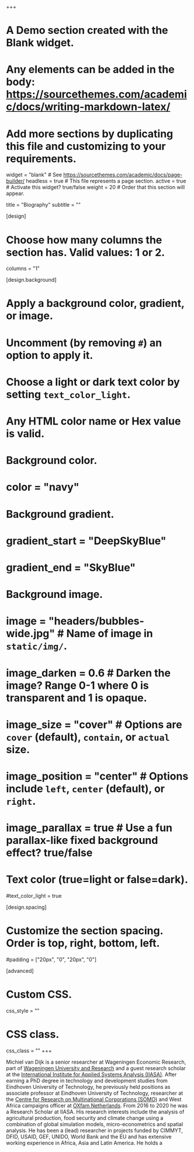 +++
# A Demo section created with the Blank widget.
# Any elements can be added in the body: https://sourcethemes.com/academic/docs/writing-markdown-latex/
# Add more sections by duplicating this file and customizing to your requirements.

widget = "blank"  # See https://sourcethemes.com/academic/docs/page-builder/
headless = true  # This file represents a page section.
active = true  # Activate this widget? true/false
weight = 20  # Order that this section will appear.

title = "Biography"
subtitle = ""

[design]
  # Choose how many columns the section has. Valid values: 1 or 2.
  columns = "1"

[design.background]
  # Apply a background color, gradient, or image.
  #   Uncomment (by removing `#`) an option to apply it.
  #   Choose a light or dark text color by setting `text_color_light`.
  #   Any HTML color name or Hex value is valid.

  # Background color.
  # color = "navy"
  
  # Background gradient.
  # gradient_start = "DeepSkyBlue"
  # gradient_end = "SkyBlue"
  
  # Background image.
  # image = "headers/bubbles-wide.jpg"  # Name of image in `static/img/`.
  # image_darken = 0.6  # Darken the image? Range 0-1 where 0 is transparent and 1 is opaque.
  # image_size = "cover"  #  Options are `cover` (default), `contain`, or `actual` size.
  # image_position = "center"  # Options include `left`, `center` (default), or `right`.
  # image_parallax = true  # Use a fun parallax-like fixed background effect? true/false

  # Text color (true=light or false=dark).
  #text_color_light = true

[design.spacing]
  # Customize the section spacing. Order is top, right, bottom, left.
  #padding = ["20px", "0", "20px", "0"]

[advanced]
 # Custom CSS. 
 css_style = ""
 
 # CSS class.
 css_class = ""
+++

Michiel van Dijk is a senior researcher at Wageningen Economic Research, part of [Wageningen University and Research](www.wur.nl) and a guest research scholar at the [International Institute for Applied Systems Analysis (IIASA)](https://iiasa.ac.at/). After earning a PhD degree in technology and development studies from Eindhoven University of Technology, he previously held positions as associate professor at Eindhoven University of Technology, researcher at the [Centre for Research on Multinational Corporations (SOMO)](www.somo.nl) and West Africa campaigns officer at [OXfam Netherlands](https://www.oxfamnovib.nl/). From 2016 to 2020 he was a Research Scholar at IIASA. His research interests include the analysis of agricultural production, food security and climate change using a combination of global simulation models, micro-econometrics and spatial analysis. He has been a (lead) researcher in projects funded by CIMMYT, DFID, USAID, GEF, UNIDO, World Bank and the EU and has extensive working experience in Africa, Asia and Latin America. He holds a

<!--

modeling of the [water-energy-land nexus](https://iiasa.ac.at/web/home/research/iswel/ISWEL.html)

I obtained my M.Sc. degree in quantitative economics from Maastricht University in 1999. In the same year I started with my PhD in technology and development studies at Eindhoven University of Technology. In my pHd thesis I studied the the development and 'catching up' of the Indonesian pulp and paper industry, which was one of the fastest (but not necessarily positive) developing industrial sectors in Indonesia in the 1990s. In my thesis I tried to insights from economics and innovation studies with industry characteristics related to technical and engineering features of this particular sector. The project was linked to the [Groningen Growth and Development Centre (GGDC)](https://www.rug.nl/ggdc/?lang=en) research of analysing long-run growth to better understand economic development. To collect data and enhance my understanding of the industry, I spend eight months at the Centre for Strategic and 
I received my PhD in 2004 and related papers can be found here, here and here.  

After my PhD I stayed a year at the Eindhoven University of Technology as assistent professor responsible for a courses on Development Planning, Economics of Technical Change and Globalization. After this I felt it was time to get more practical experience in development and (voluntarily) worked for as lending officer for a small micro-finance institution in Maracay Venezuela. 

In 2005 I joined the [Centre for Research on Multinational Corporations (SOMO)](www.somo.nl) as researcher on tax and finance issues. I was one of the lead authors on a report titled [The Netherlands: A tax haven?](https://www.somo.nl/the-netherlands-a-tax-haven/?noredirect=en_GB) that analyzed whether the Netherlands could be regard as a tax haven, which was featured on the front page of one of the [major Dutch newspapers](https://www.volkskrant.nl/nieuws-achtergrond/fiscus-lokt-dagelijks-5-papieren-bv-s-naar-nederland~b91321c5/), the Dutch news, [the New York Times](https://www.nytimes.com/2007/02/04/business/yourmoney/04amster.html) and Le Monde. It was probably the first major report that tried to analyze this topic in detail and brought it to the attention of the general public. Interestingly, the question whether the Netherlands can be considered as a tax haven is still relevant today.

From 2008 till 2011 I worked for [Oxfam Novib](https://www.oxfamnovib.nl/), the Dutch branch of the international NGO Oxfam, as West African Campaigns officer. My main task was to support and facilitate the regional 'Economic Justice' campaign in collaboration with representatives from other Oxfams, local NGOs and small farmers associations. I mainly focussed on agricultural topics and spend most time in Nigeria and Ghana with regular visits to Burkina Faso, Senegal and Mali. During my time at Oxfam, I became interested in the role of small-scale farming in economic development countries and broader related topics such as food security and agricultural innovation.

As I was missing research, I decided to move back to (applied) research and started as researcher at [Wageningen Economic Research](https://www.wur.nl/en/Research-Results/Research-Institutes/Economic-Research.htm) (at that time still named LEI Wageningen), which is part of [Wageningen University](https://www.wur.nl/en.htm) in 2011. I was lucky to get immediately involved in the EU funded [FOODSECURE](https://www.foodsecure.eu/) project, which aim was to assess future global food security under different scenarios using an ensemble of models, including our in-house global computable general equilibrium (CGE) model [MAGNET](https://www.magnet-model.org/). In 2012, I participated in the [GTAP](https://www.gtap.agecon.purdue.edu/) course to improve my understanding of CGE modelling. I was responsible for leading a work package that developed the scenarios for further modelling, which results are publised [here] and [here].

I also started to collaborate with colleagues from the Plant Production Systems (PPS) of Wageningen university on yield gap analysis, which looks at the gap between potential and actual agricultural production. As part of the [Global Yield Gap Atlas (GYGA)](http://www.yieldgap.org/), we developed a framework to disentangle the agronomic and economic determinants of the yield gap and identified the policies that would address each of these factors. The framework with and application to Tanzania and follow up research on Ethiopia can be found here and here, respectively.  

To expand my horizon, I joined IIASA’s Ecosystems Services and Management Program (ESM) as a Research Scholar in November 2016. 

At IIASA I mainly worked on the Integrated Solutions for Water, Energy, and Land (IS-WEL) project funded by IIASA, UNIDO and GEF to assess the food-energy-water nexus at global and sub-regional level using a combination of models. My main contribution was the development of the GLOBIOM model by integrating and linking micro-level survey data. 

Mid 2020, I moved back to Wageninge Economic Research to resume my position as senior research. I am currently working on projects to 

In addition, Dr. van Dijk is involved in projects funded by DFID and CIMMYT to analyze maize yield gaps in several African countries using integrating agronomic and economic approaches and he participates in the scenario development and modeling of global food and nutrition security futures as part of the FP7 FOODSECURE project. Previous projects included the assessment of climate change, food security and poverty in Ghana, the analysis of future land use in Vietnam and an assessment of the bio-based economy in Malaysia.




, Oxfam Netherlands and Wageningen Economic Research (formerly known as LEI), where he is continuing his assignment as senior researcher for one day per week. 

-->